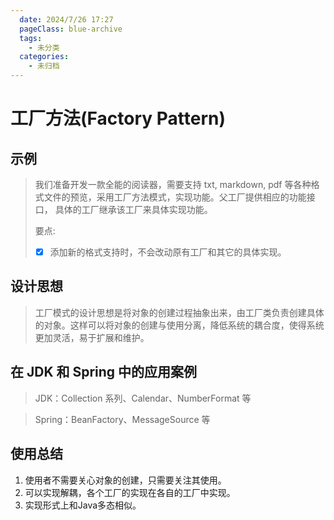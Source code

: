 ```yaml
---
  date: 2024/7/26 17:27
  pageClass: blue-archive
  tags:
    - 未分类
  categories:
    - 未归档
---
```


# 工厂方法(Factory Pattern)

## 示例

> 我们准备开发一款全能的阅读器，需要支持 txt, markdown, pdf 等各种格式文件的预览，采用工厂方法模式，实现功能。父工厂提供相应的功能接口，
> 具体的工厂继承该工厂来具体实现功能。
>
> 要点:
> - [x] 添加新的格式支持时，不会改动原有工厂和其它的具体实现。

## 设计思想

> 工厂模式的设计思想是将对象的创建过程抽象出来，由工厂类负责创建具体的对象。这样可以将对象的创建与使用分离，降低系统的耦合度，使得系统更加灵活，易于扩展和维护。

## 在 JDK 和 Spring 中的应用案例

> JDK：Collection 系列、Calendar、NumberFormat 等

> Spring：BeanFactory、MessageSource 等

## 使用总结

1. 使用者不需要关心对象的创建，只需要关注其使用。
2. 可以实现解耦，各个工厂的实现在各自的工厂中实现。
3. 实现形式上和Java多态相似。
